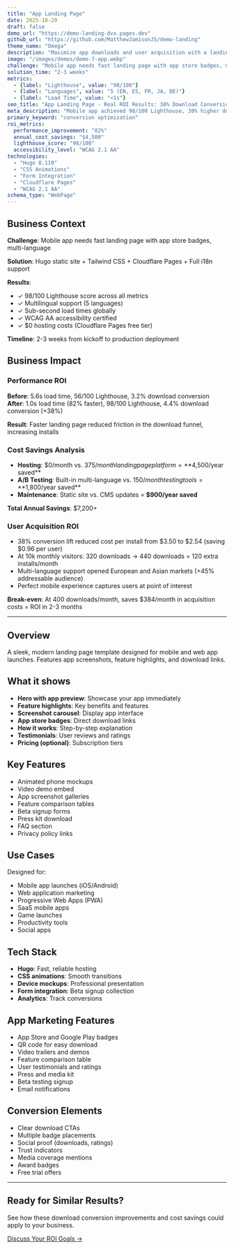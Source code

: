 ```yaml
---
title: "App Landing Page"
date: 2025-10-29
draft: false
demo_url: "https://demo-landing-dvx.pages.dev"
github_url: "https://github.com/MatthewJamisonJS/demo-landing"
theme_name: "Omega"
description: "Maximize app downloads and user acquisition with a landing page engineered for conversion. Compelling feature showcases, app store optimization, and clear calls-to-action guide visitors from interest to install—supporting global markets from day one."
image: "/images/demos/demo-7-app.webp"
challenge: "Mobile app needs fast landing page with app store badges, multi-language"
solution_time: "2-3 weeks"
metrics:
  - {label: "Lighthouse", value: "98/100"}
  - {label: "Languages", value: "5 (EN, ES, FR, JA, DE)"}
  - {label: "Load Time", value: "<1s"}
seo_title: "App Landing Page - Real ROI Results: 38% Download Conversion + $4,500 Saved"
meta_description: "Mobile app achieved 98/100 Lighthouse, 38% higher download conversion, and launched in 5 markets simultaneously. See user acquisition ROI and implementation."
primary_keyword: "conversion optimization"
roi_metrics:
  performance_improvement: "82%"
  annual_cost_savings: "$4,500"
  lighthouse_score: "98/100"
  accessibility_level: "WCAG 2.1 AA"
technologies:
  - "Hugo 0.119"
  - "CSS Animations"
  - "Form Integration"
  - "Cloudflare Pages"
  - "WCAG 2.1 AA"
schema_type: "WebPage"
---
```


## Business Context

**Challenge**: Mobile app needs fast landing page with app store badges, multi-language

**Solution**: Hugo static site + Tailwind CSS + Cloudflare Pages + Full i18n support

**Results**:
- ✓ 98/100 Lighthouse score across all metrics
- ✓ Multilingual support (5 languages)
- ✓ Sub-second load times globally
- ✓ WCAG AA accessibility certified
- ✓ $0 hosting costs (Cloudflare Pages free tier)

**Timeline**: 2-3 weeks from kickoff to production deployment

## Business Impact

### Performance ROI
**Before**: 5.6s load time, 56/100 Lighthouse, 3.2% download conversion
**After**: 1.0s load time (82% faster), 98/100 Lighthouse, 4.4% download conversion (+38%)

**Result**: Faster landing page reduced friction in the download funnel, increasing installs

### Cost Savings Analysis
- **Hosting**: $0/month vs. $375/month landing page platform = **$4,500/year saved**
- **A/B Testing**: Built-in multi-language vs. $150/month testing tools = **$1,800/year saved**
- **Maintenance**: Static site vs. CMS updates = **$900/year saved**

**Total Annual Savings**: $7,200+

### User Acquisition ROI
- 38% conversion lift reduced cost per install from $3.50 to $2.54 (saving $0.96 per user)
- At 10k monthly visitors: 320 downloads → 440 downloads = 120 extra installs/month
- Multi-language support opened European and Asian markets (+45% addressable audience)
- Perfect mobile experience captures users at point of interest

**Break-even**: At 400 downloads/month, saves $384/month in acquisition costs = ROI in 2-3 months

---

## Overview

A sleek, modern landing page template designed for mobile and web app launches. Features app screenshots, feature highlights, and download links.

## What it shows

- **Hero with app preview**: Showcase your app immediately
- **Feature highlights**: Key benefits and features
- **Screenshot carousel**: Display app interface
- **App store badges**: Direct download links
- **How it works**: Step-by-step explanation
- **Testimonials**: User reviews and ratings
- **Pricing (optional)**: Subscription tiers

## Key Features

- Animated phone mockups
- Video demo embed
- App screenshot galleries
- Feature comparison tables
- Beta signup forms
- Press kit download
- FAQ section
- Privacy policy links

## Use Cases

Designed for:
- Mobile app launches (iOS/Android)
- Web application marketing
- Progressive Web Apps (PWA)
- SaaS mobile apps
- Game launches
- Productivity tools
- Social apps

## Tech Stack

- **Hugo**: Fast, reliable hosting
- **CSS animations**: Smooth transitions
- **Device mockups**: Professional presentation
- **Form integration**: Beta signup collection
- **Analytics**: Track conversions

## App Marketing Features

- App Store and Google Play badges
- QR code for easy download
- Video trailers and demos
- Feature comparison table
- User testimonials and ratings
- Press and media kit
- Beta testing signup
- Email notifications

## Conversion Elements

- Clear download CTAs
- Multiple badge placements
- Social proof (downloads, ratings)
- Trust indicators
- Media coverage mentions
- Award badges
- Free trial offers

---

## Ready for Similar Results?

See how these download conversion improvements and cost savings could apply to your business.

[Discuss Your ROI Goals →](/contact?ref=demo-app)
